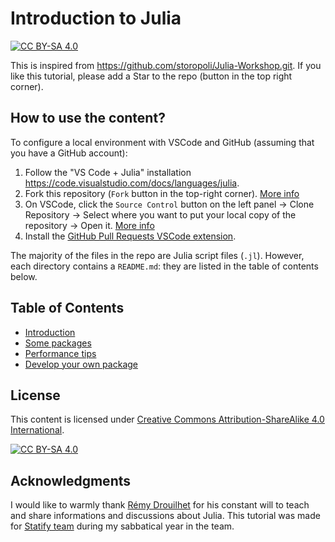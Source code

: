 # Introduction to Julia

[![CC BY-SA
4.0](https://img.shields.io/badge/License-CC%20BY--SA%204.0-lightgrey.svg)](http://creativecommons.org/licenses/by-sa/4.0/)

This is inspired from <https://github.com/storopoli/Julia-Workshop.git>. If you like this tutorial, please add a Star to the repo (button in the top right corner).

## How to use the content?

To configure a local environment with VSCode and GitHub (assuming that you have a GitHub account):

1. Follow the "VS Code + Julia" installation <https://code.visualstudio.com/docs/languages/julia>.
2. Fork this repository (`Fork` button in the top-right corner). [More info](https://docs.github.com/en/pull-requests/collaborating-with-pull-requests/working-with-forks/fork-a-repo#forking-a-repository)
3. On VSCode, click the `Source Control` button on the left panel -> Clone Repository -> Select where you want to put your local copy of the repository -> Open it. [More info](https://code.visualstudio.com/docs/sourcecontrol/overview)
4. Install the [GitHub Pull Requests VSCode extension](vscode:extension/GitHub.vscode-pull-request-github).

The majority of the files in the repo are Julia script files (`.jl`). However, each directory contains a `README.md`: they are listed in the table of contents below.

## Table of Contents

- [Introduction](intro/README.md)
- [Some packages](packages/README.md)
- [Performance tips](perfomance-tips/README.md)
- [Develop your own package](development/README.md)

## License

This content is licensed under [Creative Commons Attribution-ShareAlike 4.0 International](http://creativecommons.org/licenses/by-sa/4.0/).

[![CC BY-SA 4.0](https://licensebuttons.net/l/by-sa/4.0/88x31.png)](http://creativecommons.org/licenses/by-sa/4.0/)

## Acknowledgments

I would like to warmly thank [Rémy Drouilhet](https://github.com/rcqls) for his constant will to teach and share informations and discussions about Julia. This tutorial was made for [Statify team](https://team.inria.fr/statify/) during my sabbatical year in the team.
